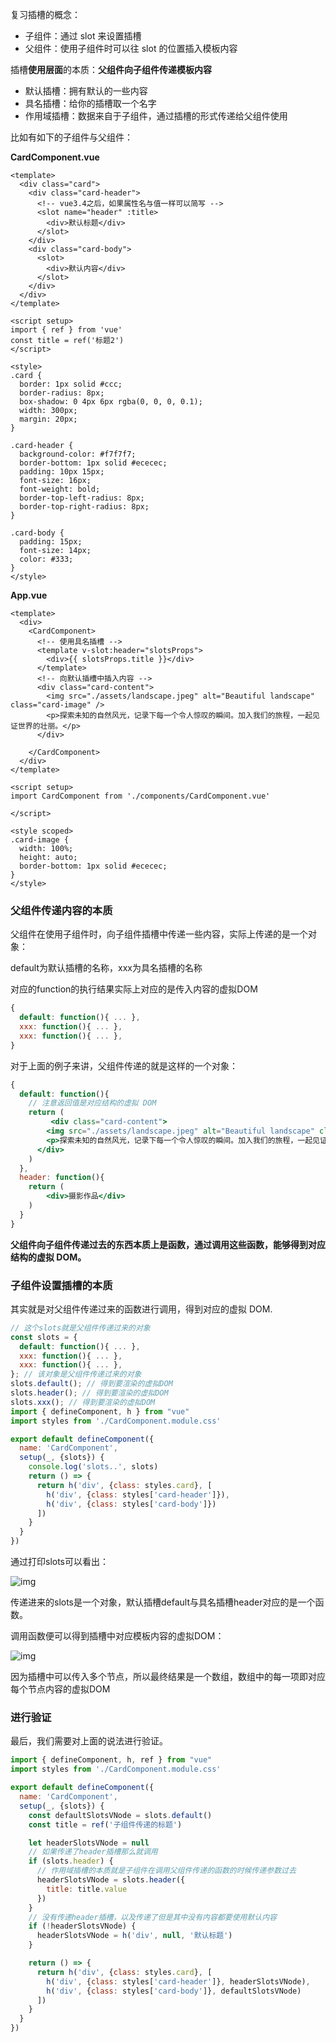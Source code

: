 复习插槽的概念：

- 子组件：通过 slot 来设置插槽
- 父组件：使用子组件时可以往 slot 的位置插入模板内容

插槽**使用层面**的本质：**父组件向子组件传递模板内容**

- 默认插槽：拥有默认的一些内容
- 具名插槽：给你的插槽取一个名字
- 作用域插槽：数据来自于子组件，通过插槽的形式传递给父组件使用

比如有如下的子组件与父组件：

**CardComponent.vue**

```vue
<template>
  <div class="card">
    <div class="card-header">
      <!-- vue3.4之后，如果属性名与值一样可以简写 -->
      <slot name="header" :title>
        <div>默认标题</div>
      </slot>
    </div>
    <div class="card-body">
      <slot>
        <div>默认内容</div>
      </slot>
    </div>
  </div>
</template>

<script setup>
import { ref } from 'vue'
const title = ref('标题2')
</script>

<style>
.card {
  border: 1px solid #ccc;
  border-radius: 8px;
  box-shadow: 0 4px 6px rgba(0, 0, 0, 0.1);
  width: 300px;
  margin: 20px;
}

.card-header {
  background-color: #f7f7f7;
  border-bottom: 1px solid #ececec;
  padding: 10px 15px;
  font-size: 16px;
  font-weight: bold;
  border-top-left-radius: 8px;
  border-top-right-radius: 8px;
}

.card-body {
  padding: 15px;
  font-size: 14px;
  color: #333;
}
</style>
```

**App.vue**

```vue
<template>
  <div>
    <CardComponent>
      <!-- 使用具名插槽 -->
      <template v-slot:header="slotsProps">
        <div>{{ slotsProps.title }}</div>
      </template>
      <!-- 向默认插槽中插入内容 -->
      <div class="card-content">
        <img src="./assets/landscape.jpeg" alt="Beautiful landscape" class="card-image" />
        <p>探索未知的自然风光，记录下每一个令人惊叹的瞬间。加入我们的旅程，一起见证世界的壮丽。</p>
      </div>

    </CardComponent>
  </div>
</template>

<script setup>
import CardComponent from './components/CardComponent.vue'

</script>

<style scoped>
.card-image {
  width: 100%;
  height: auto;
  border-bottom: 1px solid #ececec;
}
</style>
```

### 父组件传递内容的本质

父组件在使用子组件时，向子组件插槽中传递一些内容，实际上传递的是一个对象：

default为默认插槽的名称，xxx为具名插槽的名称

对应的function的执行结果实际上对应的是传入内容的虚拟DOM

```javascript
{
  default: function(){ ... },
  xxx: function(){ ... },
  xxx: function(){ ... },
}
```

对于上面的例子来讲，父组件传递的就是这样的一个对象：

```jsx
{
  default: function(){
    // 注意返回值是对应结构的虚拟 DOM
    return (
         <div class="card-content">
        <img src="./assets/landscape.jpeg" alt="Beautiful landscape" class="card-image" />
        <p>探索未知的自然风光，记录下每一个令人惊叹的瞬间。加入我们的旅程，一起见证世界的壮丽。</p>
      </div>
    )
  },
  header: function(){
    return (
        <div>摄影作品</div>
    )
  }
}
```

**父组件向子组件传递过去的东西本质上是函数，通过调用这些函数，能够得到对应结构的虚拟 DOM。**



### 子组件设置插槽的本质

其实就是对父组件传递过来的函数进行调用，得到对应的虚拟 DOM.

```javascript
// 这个slots就是父组件传递过来的对象
const slots = {
  default: function(){ ... },
  xxx: function(){ ... },
  xxx: function(){ ... },
}; // 该对象是父组件传递过来的对象
slots.default(); // 得到要渲染的虚拟DOM 
slots.header(); // 得到要渲染的虚拟DOM
slots.xxx(); // 得到要渲染的虚拟DOM                   
import { defineComponent, h } from "vue"
import styles from './CardComponent.module.css'

export default defineComponent({
  name: 'CardComponent',
  setup(_, {slots}) {
    console.log('slots..', slots)
    return () => {
      return h('div', {class: styles.card}, [
        h('div', {class: styles['card-header']}),
        h('div', {class: styles['card-body']})
      ])
    }
  }
})
```

通过打印slots可以看出：

![img](https://cdn.nlark.com/yuque/0/2025/png/22253064/1739428204474-622eeaf1-ecda-4bb3-8369-e06957d8beb1.png)

传递进来的slots是一个对象，默认插槽default与具名插槽header对应的是一个函数。

调用函数便可以得到插槽中对应模板内容的虚拟DOM：

![img](https://cdn.nlark.com/yuque/0/2025/png/22253064/1739428367096-4514f73b-c703-45bd-9533-2a50b5f0e57a.png)

因为插槽中可以传入多个节点，所以最终结果是一个数组，数组中的每一项即对应每个节点内容的虚拟DOM

### 进行验证

最后，我们需要对上面的说法进行验证。

```javascript
import { defineComponent, h, ref } from "vue"
import styles from './CardComponent.module.css'

export default defineComponent({
  name: 'CardComponent',
  setup(_, {slots}) {
    const defaultSlotsVNode = slots.default()
    const title = ref('子组件传递的标题')

    let headerSlotsVNode = null
    // 如果传递了header插槽那么就调用
    if (slots.header) {
      // 作用域插槽的本质就是子组件在调用父组件传递的函数的时候传递参数过去
      headerSlotsVNode = slots.header({
        title: title.value
      })
    }
    // 没有传递header插槽，以及传递了但是其中没有内容都要使用默认内容
    if (!headerSlotsVNode) {
      headerSlotsVNode = h('div', null, '默认标题')
    }

    return () => {
      return h('div', {class: styles.card}, [
        h('div', {class: styles['card-header']}, headerSlotsVNode),
        h('div', {class: styles['card-body']}, defaultSlotsVNode)
      ])
    }
  }
})
```